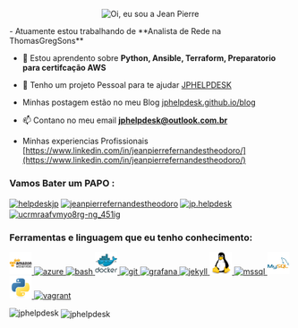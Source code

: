 
<p align="center">
  <img src="https://github.com/jphelpdesk/jphekpdesk/raw/main/assets/github.gif" alt="Oi, eu sou a Jean Pierre">
</p>
<!--
<h1 align="center">Ola 👋, Sou Jean Pierre</h1>
<h3 align="center">Profissional de Infraestrura e futuro Devops Enginner</h3>
-->
- Atuamente estou trabalhando de **Analista de Rede na ThomasGregSons**

- 🌱 Estou aprendento sobre **Python, Ansible, Terraform, Preparatorio para certifcação AWS**

- 🤝 Tenho um projeto Pessoal para te ajudar [JPHELPDESK](https://jphelpdesk.github.io/)

- Minhas postagem estão no meu Blog [jphelpdesk.github.io/blog](jphelpdesk.github.io/blog)

- 📫 Contano no meu email **jphelpdesk@outlook.com.br**

- Minhas experiencias Profissionais [https://www.linkedin.com/in/jeanpierrefernandestheodoro/](https://www.linkedin.com/in/jeanpierrefernandestheodoro/)

<h3 align="left">Vamos Bater um PAPO :</h3>
<p align="left">
<a href="https://twitter.com/helpdeskjp" target="blank"><img align="center" src="https://raw.githubusercontent.com/rahuldkjain/github-profile-readme-generator/master/src/images/icons/Social/twitter.svg" alt="helpdeskjp" height="30" width="40" /></a>
<a href="https://linkedin.com/in/jeanpierrefernandestheodoro" target="blank"><img align="center" src="https://raw.githubusercontent.com/rahuldkjain/github-profile-readme-generator/master/src/images/icons/Social/linked-in-alt.svg" alt="jeanpierrefernandestheodoro" height="30" width="40" /></a>
<a href="https://instagram.com/jp.helpdesk" target="blank"><img align="center" src="https://raw.githubusercontent.com/rahuldkjain/github-profile-readme-generator/master/src/images/icons/Social/instagram.svg" alt="jp.helpdesk" height="30" width="40" /></a>
<a href="https://www.youtube.com/c/ucrmraafvmyo8rg-ng_451ig" target="blank"><img align="center" src="https://raw.githubusercontent.com/rahuldkjain/github-profile-readme-generator/master/src/images/icons/Social/youtube.svg" alt="ucrmraafvmyo8rg-ng_451ig" height="30" width="40" /></a>
</p>

<h3 align="left">Ferramentas e linguagem que eu tenho conhecimento:</h3>
<p align="left"> <a href="https://aws.amazon.com" target="_blank" rel="noreferrer"> <img src="https://raw.githubusercontent.com/devicons/devicon/master/icons/amazonwebservices/amazonwebservices-original-wordmark.svg" alt="aws" width="40" height="40"/> </a> <a href="https://azure.microsoft.com/en-in/" target="_blank" rel="noreferrer"> <img src="https://www.vectorlogo.zone/logos/microsoft_azure/microsoft_azure-icon.svg" alt="azure" width="40" height="40"/> </a> <a href="https://www.gnu.org/software/bash/" target="_blank" rel="noreferrer"> <img src="https://www.vectorlogo.zone/logos/gnu_bash/gnu_bash-icon.svg" alt="bash" width="40" height="40"/> </a> <a href="https://www.docker.com/" target="_blank" rel="noreferrer"> <img src="https://raw.githubusercontent.com/devicons/devicon/master/icons/docker/docker-original-wordmark.svg" alt="docker" width="40" height="40"/> </a> <a href="https://git-scm.com/" target="_blank" rel="noreferrer"> <img src="https://www.vectorlogo.zone/logos/git-scm/git-scm-icon.svg" alt="git" width="40" height="40"/> </a> <a href="https://grafana.com" target="_blank" rel="noreferrer"> <img src="https://www.vectorlogo.zone/logos/grafana/grafana-icon.svg" alt="grafana" width="40" height="40"/> </a> <a href="https://jekyllrb.com/" target="_blank" rel="noreferrer"> <img src="https://www.vectorlogo.zone/logos/jekyllrb/jekyllrb-icon.svg" alt="jekyll" width="40" height="40"/> </a> <a href="https://www.linux.org/" target="_blank" rel="noreferrer"> <img src="https://raw.githubusercontent.com/devicons/devicon/master/icons/linux/linux-original.svg" alt="linux" width="40" height="40"/> </a> <a href="https://www.microsoft.com/en-us/sql-server" target="_blank" rel="noreferrer"> <img src="https://www.svgrepo.com/show/303229/microsoft-sql-server-logo.svg" alt="mssql" width="40" height="40"/> </a> <a href="https://www.mysql.com/" target="_blank" rel="noreferrer"> <img src="https://raw.githubusercontent.com/devicons/devicon/master/icons/mysql/mysql-original-wordmark.svg" alt="mysql" width="40" height="40"/> </a> <a href="https://www.python.org" target="_blank" rel="noreferrer"> <img src="https://raw.githubusercontent.com/devicons/devicon/master/icons/python/python-original.svg" alt="python" width="40" height="40"/> </a> <a href="https://www.vagrantup.com/" target="_blank" rel="noreferrer"> <img src="https://www.vectorlogo.zone/logos/vagrantup/vagrantup-icon.svg" alt="vagrant" width="40" height="40"/> </a> </p>

<p><img align="left" src="https://github-readme-stats.vercel.app/api/top-langs?username=jphelpdesk&show_icons=true&locale=en&layout=compact" alt="jphelpdesk" /></p>

<p>&nbsp;<img align="center" src="https://github-readme-stats.vercel.app/api?username=jphelpdesk&show_icons=true&locale=en" alt="jphelpdesk" /></p>

